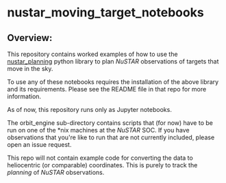 # nustar_moving_target_notebooks

## Overview:

This repository contains worked examples of how to use the
[nustar_planning](https://github.com/NuSTAR/nustar_moving_target) python library
to plan _NuSTAR_ observations of targets that move in the sky.

To use any of these notebooks requires the installation of the above library and its
requirements. Please see the README file in that repo for more information.

As of now, this repository runs only as Jupyter notebooks. 

The orbit_engine sub-directory contains scripts that (for now) have to be run on one of
the *nix machines at the _NuSTAR_ SOC. If you have observations that you're like to run
that are not currently included, please open an issue request.

This repo will not contain example code for converting the data to heliocentric (or
comparable) coordinates. This is purely to track the *planning* of _NuSTAR_ observations.
